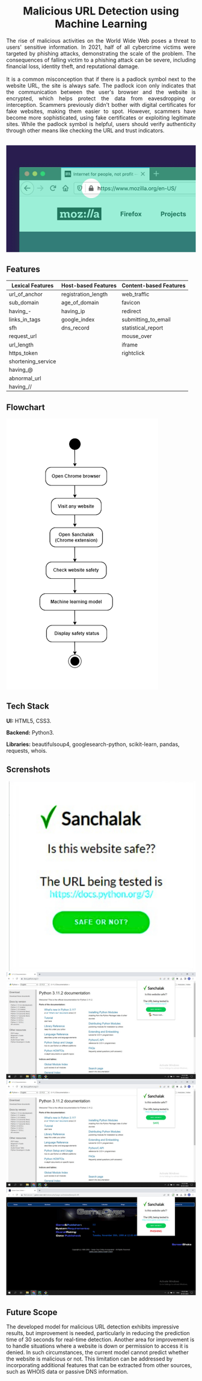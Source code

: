 <h1 align="center">
Malicious URL Detection using Machine Learning
  </h1>
  
  <div align="justify">
The rise of malicious activities on the World Wide Web poses a threat to users' sensitive information. In 2021, half of all cybercrime victims were targeted by phishing attacks, demonstrating the scale of the problem. The consequences of falling victim to a phishing attack can be severe, including financial loss, identity theft, and reputational damage. <br> <br>
It is a common misconception that if there is a padlock symbol next to the website URL, the site is always safe. The padlock icon only indicates that the communication between the user's browser and the website is encrypted, which helps protect the data from eavesdropping or interception. Scammers previously didn't bother with digital certificates for fake websites, making them easier to spot. However, scammers have become more sophisticated, using fake certificates or exploiting legitimate sites. While the padlock symbol is helpful, users should verify authenticity through other means like checking the URL and trust indicators. <br> <br>
 </div>
 
![image](assets/img1.png)

## Features
| Lexical Features     | Host-based Features   | Content-based Features |
|----------------------|-----------------------|------------------------|
| url_of_anchor        | registration_length   | web_traffic            |
| sub_domain           | age_of_domain         | favicon                |
| having_-             | having_ip             | redirect               |
| links_in_tags        | google_index          | submitting_to_email    |
| sfh                  | dns_record            | statistical_report     |
| request_url          |                       | mouse_over             |
| url_length           |                       | iframe                 |
| https_token          |                       | rightclick             |
| shortening_service   |                       |                        |
| having_@             |                       |                        |
| abnormal_url         |                       |                        |
| having_//            |                       |                        |

## Flowchart
 ![activity diagram](assets/img2.png)

## Tech Stack

**UI:** HTML5, CSS3.

**Backend:** Python3.

**Libraries:** beautifulsoup4, googlesearch-python, scikit-learn, pandas, requests, whois.

## Screnshots
![image](assets/img3.png)
![image](assets/img4.png)
![image](assets/img5.png)
![image](assets/img6.png)

## Future Scope
<div align="jusitfy">
The developed model for malicious URL detection exhibits impressive results, but improvement is needed, particularly in reducing the prediction time of 30 seconds for real-time detection. Another area for improvement is to handle situations where a website is down or permission to access it is denied. In such circumstances, the current model cannot predict whether the website is malicious or not. This limitation can be addressed by incorporating additional features that can be extracted from other sources, such as WHOIS data or passive DNS information.
  </div>
